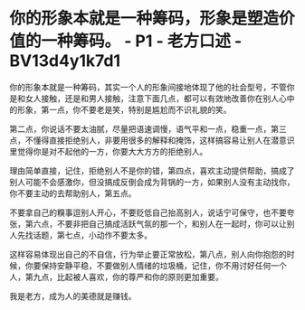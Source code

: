 # 你的形象本就是一种筹码，形象是塑造价值的一种筹码。 - P1 - 老方口述 - BV13d4y1k7d1

你的形象本就是一种筹码，其实一个人的形象间接地体现了他的社会型号，不管你是和女人接触，还是和男人接触，注意下面几点，都可以有效地改善你在别人心中的形象，第一点，你不要老是笑，特别是尴尬而不识礼貌的笑。

第二点，你说话不要太油腻，尽量把语速调慢，语气平和一点，稳重一点，第三点，不懂得直接拒绝别人，非要用很多的解释和掩饰，这样搞容易让别人在潜意识里觉得你是对不起他的一方，你要大大方方的拒绝别人。

理由简单直接，记住，拒绝别人不是你的错，第四点，喜欢主动提供帮助，搞成了别人可能不会感激你，但没搞成反倒会成为背锅的一方，如果别人没有主动找你，你不要主动的去帮助别人，第五点。

不要拿自己的糗事逗别人开心，不要贬低自己抬高别人，说话宁可保守，也不要夸张，第六点，不要非把自己搞成活跃气氛的那一个，和别人在一起时，你可以让别人先找话题，第七点，小动作不要太多。

这样容易体现出自己的不自信，行为举止要正常放松，第八点，别人向你抱怨的时候，你要保持安静平稳，不要做别人情绪的垃圾桶，记住，你不用讨好任何一个人，第九点，比起被人喜欢，你的尊严和你的原则更加重要。

我是老方，成为人的美德就是赚钱。
